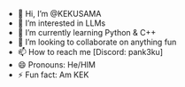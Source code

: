 - 👋 Hi, I’m @KEKUSAMA
- 👀 I’m interested in LLMs
- 🌱 I’m currently learning Python & C++
- 💞️ I’m looking to collaborate on anything fun
- 📫 How to reach me [Discord: pank3ku]
- 😄 Pronouns: He/HIM
- ⚡ Fun fact: Am KEK

<!---
KEKUSAMA/KEKUSAMA is a ✨ special ✨ repository because its `README.md` (this file) appears on your GitHub profile.
You can click the Preview link to take a look at your changes.
--->
